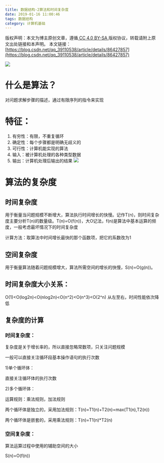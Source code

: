 ```yaml
---
title: 数据结构-2算法和时间复杂度
date: 2019-01-16 11:00:46
tags: 数据结构
category: 计算机基础
---
```

 [ ](http://creativecommons.org/licenses/by-sa/4.0/) 版权声明：本文为博主原创文章，遵循[ CC 4.0 BY-SA ](http://creativecommons.org/licenses/by-sa/4.0/)版权协议，转载请附上原文出处链接和本声明。  本文链接：[https://blog.csdn.net/qq_39110538/article/details/86427857](https://blog.csdn.net/qq_39110538/article/details/86427857)   
    
   ![](https://img-blog.csdnimg.cn/20190116105831557.png?x-oss-process=image/watermark,type_ZmFuZ3poZW5naGVpdGk,shadow_10,text_aHR0cHM6Ly9ibG9nLmNzZG4ubmV0L3FxXzM5MTEwNTM4,size_16,color_FFFFFF,t_70)

 
# 什么是算法？

 对问题求解步骤的描述，通过有限序列的指令来实现

 
# 特征：

 
  1. 有穷性：有限，不重复循环 
  3. 确定性：每个步骤都是明确无歧义的 
  5. 可行性：计算机能实现的算法 
  7. 输入：被计算机处理的各种类型数据 
  9. 输出：计算机处理后输出的结果 ![](https://img-blog.csdnimg.cn/20190113175816312.png)

 
# 算法的复杂度

 
## 时间复杂度

 用于衡量当问题规模不断增大，算法执行时间增长的快慢。记作T(n)，则时间复杂度主要分析T(n)的数量级。T(n)=O(f(n))，大O记法，f(n)是算法中基本运算的频度，一般考虑最坏情况下的时间复杂度

 计算方法：取算法中时间增长最快的那个函数项，把它的系数改为1

 

 
## 空间复杂度

 用于衡量算法随着问题规模增大，算法所需空间的增长的快慢，S(n)=O(g(n))。

 

 
## 时间复杂度大小关系：

 O(1)<O(log2n)<O(nlog2n)<O(n^2)<O(n^3)<O(2^n) 从左至右，时间性能依次降低

 

 
## 复杂度的计算

 
### 时间复杂度：

 复杂度是关于增长率的，所以直接忽略常数项，只关注问题规模

 一般可以直接关注循环段基本操作语句的执行次数

 1)单个循环体：

 直接关注循环体的执行次数

 2)多个循环体：

 运算规则：乘法规则，加法规则

 两个循环体是独立的，采用加法规则：T(n)=T1(n)+T2(n)=max(T1(n),T2(n))

 两个循环体是嵌套的，采用乘法规则：T(n)=T1(n)*T2(n)

 

 
### 空间复杂度：

 算法运算过程中使用的辅助空间的大小

 S(n)=O(f(n))

 

   
 